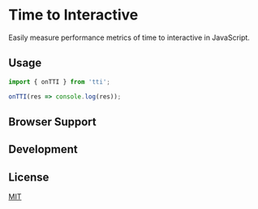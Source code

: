 # Time to Interactive

Easily measure performance metrics of time to interactive in JavaScript.

## Usage

```js
import { onTTI } from 'tti';

onTTI(res => console.log(res));
```

## Browser Support

## Development

## License

[MIT](/LICENSE)